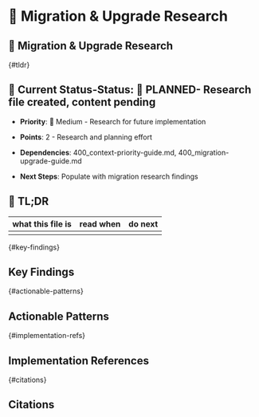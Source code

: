 <!-- CONTEXT_REFERENCE: 400_context-priority-guide.md -->
<!-- MODULE_REFERENCE: 400_migration-upgrade-guide.md -->
<!-- MEMORY_CONTEXT: MEDIUM - Migration research and patterns -->
# 🔄 Migration & Upgrade Research

## 🔄 Migration & Upgrade Research

<!-- ANCHOR: tldr -->
{#tldr}

## 🎯 **Current Status**-**Status**: 📝 **PLANNED**- Research file created, content pending

- **Priority**: 🔧 Medium - Research for future implementation

- **Points**: 2 - Research and planning effort

- **Dependencies**: 400_context-priority-guide.md, 400_migration-upgrade-guide.md

- **Next Steps**: Populate with migration research findings

## 🔎 TL;DR

| what this file is | read when | do next |
|---|---|---|
|  |  |  |

<!-- ANCHOR: key-findings -->
{#key-findings}

## Key Findings

<!-- ANCHOR: actionable-patterns -->
{#actionable-patterns}

## Actionable Patterns

<!-- ANCHOR: implementation-refs -->
{#implementation-refs}

## Implementation References

<!-- ANCHOR: citations -->
{#citations}

## Citations
